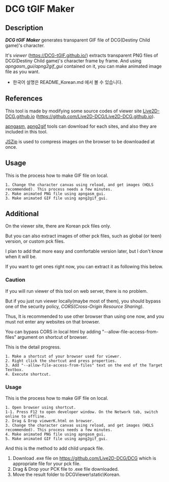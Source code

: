 DCG tGIF Maker
================================

## Description

**_DCG tGIF Maker_** generates transparent GIF file of DCG(Destiny Child game)'s character. 

It's *viewer* (https://DCG-tGIF.github.io/) extracts transparent PNG files of DCG(Destiny Child game)'s character frame by frame.
And using *apngasm_gui/apng2gif_gui* contained on it, you can make animated image file as you want.

 - 한국어 설명은 README_Korean.md 에서 볼 수 있습니다.


## References

This tool is made by modifying some source codes of viewer site [Live2D-DCG.github.io](https://live2d-dcg.github.io/) (https://github.com/Live2D-DCG/Live2D-DCG.github.io).

[apngasm](http://apngasm.sourceforge.net/), [apng2gif](http://apng2gif.sourceforge.net/) tools can download for each sites, and also they are included in this tool.

[JSZip](https://stuk.github.io/jszip/) is used to compress images on the browser to be downloaded at once.


## Usage

This is the process how to make GIF file on local.

    1. Change the character canvas using reload, and get images (HQLS recommended). This process needs a few minutes.
    2. Make animated PNG file using apngasm_gui.
    3. Make animated GIF file using apng2gif_gui.


## Additional

On the viewer site, there are Korean pck files only.

But you can also extract images of other pck files, such as global (or teen) version, or custom pck files.

I plan to add that more easy and comfortable version later, but I don't know when it will be.

If you want to get ones right now, you can extract it as following this below.


### Caution

If you will run viewer of this tool on web server, there is no problem.

But if you just run viewer locally(maybe most of them), you should bypass one of the security policy, *CORS(Cross-Origin Resource Sharing)*.

Thus, It is recommended to use other browser than using one now, and you must not enter any websites on that browser.

You can bypass CORS in local html by adding "--allow-file-access-from-files" argument on shortcut of browser.

This is the detail progress.

    1. Make a shortcut of your browser used for viewer.
    2. Right click the shortcut and press properties.
    3. Add "--allow-file-access-from-files" text on the end of the Target Textbox.
    4. Execute shortcut.


### Usage

This is the process how to make GIF file on local.

    1. Open browser using shortcut.
    1-1. Press F12 to open developer window. On the Network tab, switch online to offline.
    2. Drag & Drop viewerK.html on browser.
    3. Change the character canvas using reload, and get images (HQLS recommended). This process needs a few minutes.
    4. Make animated PNG file using apngasm_gui.
    5. Make animated GIF file using apng2gif_gui.

And this is the method to add child unpack file.

1. Download .exe file on https://github.com/Live2D-DCG/DCG which is appropriate file for your pck file.
2. Drag & Drop your PCK file to .exe file downloaded.
3. Move the result folder to DCGViewer\static\Korean.


